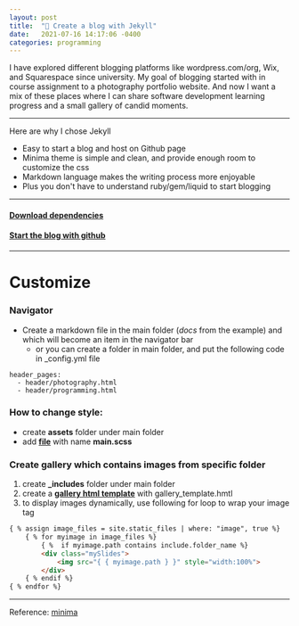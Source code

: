 ```yaml
---
layout: post
title:  "📔 Create a blog with Jekyll"
date:   2021-07-16 14:17:06 -0400
categories: programming
---
```


I have explored different blogging platforms like wordpress.com/org, Wix, and Squarespace since university. My goal of blogging started with in course assignment to a photography portfolio website. And now I want a mix of these places where I can share software development learning progress and a small gallery of candid moments.

* * *

Here are why I chose Jekyll

-   Easy to start a blog and host on Github page
-   Minima theme is simple and clean, and provide enough room to customize the css
-   Markdown language makes the writing process more enjoyable
-   Plus you don't have to understand ruby/gem/liquid to start blogging

* * *

#### [**Download dependencies**](https://jekyllrb.com/docs/installation/)

#### [**Start the blog with github**](https://docs.github.com/en/pages/setting-up-a-github-pages-site-with-jekyll/creating-a-github-pages-site-with-jekyll)

* * *

# **Customize**

### Navigator

-   Create a markdown file in the main folder (_docs_ from the example) and which will become an item in the navigator bar
    -   or you can create a folder in main folder, and put the following code in \_config.yml file

```
header_pages:
  - header/photography.html
  - header/programming.html
```

### How to change style:

-   create **assets** folder under main folder
-   add [**file**](https://github.com/jekyll/minima/blob/2.5-stable/assets/main.scss) with name **main.scss**

### Create gallery which contains images from specific folder

1.  create **\_includes** folder under main folder
2.  create a [**gallery html template**](https://www.w3schools.com/howto/howto_js_slideshow_gallery.asp) with gallery_template.hmtl
3.  to display images dynamically, use following for loop to wrap your image tag

```html
{ % assign image_files = site.static_files | where: "image", true %}
    { % for myimage in image_files %}
        { %  if myimage.path contains include.folder_name %}
        <div class="mySlides">
            <img src="{ { myimage.path } }" style="width:100%">
        </div>
    { % endif %}
{ % endfor %}
```

---

Reference: [minima](https://github.com/jekyll/minima/tree/2.5-stable)
